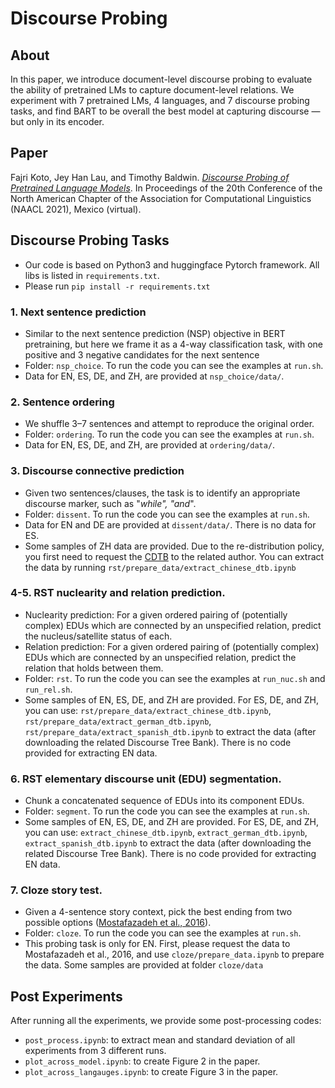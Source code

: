 # Discourse Probing

## About

In this paper, we introduce document-level discourse probing to evaluate the ability of pretrained LMs to capture document-level relations. We experiment with 7 pretrained LMs,
4 languages, and 7 discourse probing tasks, and find BART to be overall the best model at capturing discourse — but only in its encoder.

## Paper
Fajri Koto, Jey Han Lau, and Timothy Baldwin. [_Discourse Probing of Pretrained Language Models_](https://www.aclweb.org/anthology/2021.naacl-main.301/). 
In Proceedings of the 20th Conference of the North American Chapter of the Association for Computational Linguistics (NAACL 2021), Mexico (virtual). 

## Discourse Probing Tasks
* Our code is based on Python3 and huggingface Pytorch framework. All libs is listed in `requirements.txt`. 
* Please run `pip install -r requirements.txt`

### 1. Next sentence prediction
* Similar to the next sentence prediction (NSP) objective in BERT pretraining, but here we frame it as a 4-way classification task, with one positive and 3
negative candidates for the next sentence
* Folder: `nsp_choice`. To run the code you can see the examples at `run.sh`.
* Data for EN, ES, DE, and ZH, are provided at `nsp_choice/data/`.

### 2. Sentence ordering
* We shuffle 3–7 sentences and attempt to reproduce the original order.
* Folder: `ordering`. To run the code you can see the examples at `run.sh`.
* Data for EN, ES, DE, and ZH, are provided at `ordering/data/`.

### 3. Discourse connective prediction
* Given two sentences/clauses, the task is to identify an appropriate discourse marker, such as "_while", "and_".
* Folder: `dissent`. To run the code you can see the examples at `run.sh`.
* Data for EN and DE are provided at `dissent/data/`. There is no data for ES.
* Some samples of ZH data are provided. Due to the re-distribution policy, you first need to request the [CDTB](https://www.aclweb.org/anthology/D14-1224/) to the related author.
You can extract the data by running `rst/prepare_data/extract_chinese_dtb.ipynb`

### 4-5. RST nuclearity and relation prediction.
* Nuclearity prediction: For a given ordered pairing of (potentially complex) EDUs which are connected by an unspecified relation, predict the nucleus/satellite status of each.
* Relation prediction: For a given ordered pairing of (potentially complex) EDUs which are connected by an unspecified relation, predict the relation that holds between them.
* Folder: `rst`. To run the code you can see the examples at `run_nuc.sh` and `run_rel.sh`.
* Some samples of EN, ES, DE, and ZH are provided. For ES, DE, and ZH, you can use: `rst/prepare_data/extract_chinese_dtb.ipynb`, `rst/prepare_data/extract_german_dtb.ipynb`, `rst/prepare_data/extract_spanish_dtb.ipynb` to extract the data (after downloading the related Discourse Tree Bank).
There is no code provided for extracting EN data.

### 6. RST elementary discourse unit (EDU) segmentation. 
* Chunk a concatenated sequence of EDUs into its component EDUs.
* Folder: `segment`. To run the code you can see the examples at `run.sh`.
* Some samples of EN, ES, DE, and ZH are provided. For ES, DE, and ZH, you can use: `extract_chinese_dtb.ipynb`, `extract_german_dtb.ipynb`, `extract_spanish_dtb.ipynb` to extract the data (after downloading the related Discourse Tree Bank).
There is no code provided for extracting EN data.

### 7. Cloze story test. 
* Given a 4-sentence story context, pick the best ending from two possible options ([Mostafazadeh et al., 2016](https://www.aclweb.org/anthology/N16-1098/)).
* Folder: `cloze`. To run the code you can see the examples at `run.sh`.
* This probing task is only for EN. First, please request the data to Mostafazadeh et al., 2016, and use `cloze/prepare_data.ipynb` to prepare the data. Some samples are provided at folder `cloze/data`

## Post Experiments

After running all the experiments, we provide some post-processing codes:
* `post_process.ipynb`: to extract mean and standard deviation of all experiments from 3 different runs.
* `plot_across_model.ipynb`: to create Figure 2 in the paper.
* `plot_across_langauges.ipynb`: to create Figure 3 in the paper.
